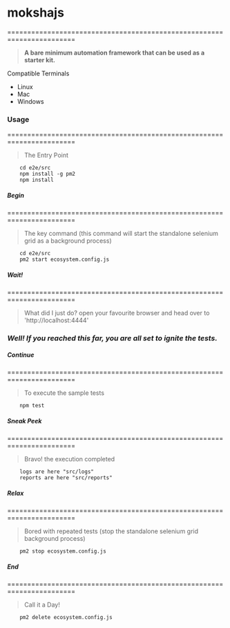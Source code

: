 # **mokshajs**

=======================================================================

> **A bare minimum automation framework that can be used as a starter kit.**

Compatible Terminals

- Linux
- Mac
- Windows

### **Usage**

=======================================================================

> The Entry Point

        cd e2e/src
        npm install -g pm2
        npm install

##### **Begin**

=======================================================================

> The key command (this command will start the standalone selenium grid as a background process)

        cd e2e/src
        pm2 start ecosystem.config.js

##### Wait!

=======================================================================

> What did I just do?
> open your favourite browser and head over to 'http://localhost:4444'

### **_Well! If you reached this far, you are all set to ignite the tests._**

##### Continue

=======================================================================

> To execute the sample tests

        npm test

##### Sneak Peek

=======================================================================

> Bravo! the execution completed

        logs are here "src/logs"
        reports are here "src/reports"

##### Relax

=======================================================================

> Bored with repeated tests (stop the standalone selenium grid background process)

        pm2 stop ecosystem.config.js

##### End

=======================================================================

> Call it a Day!

        pm2 delete ecosystem.config.js
